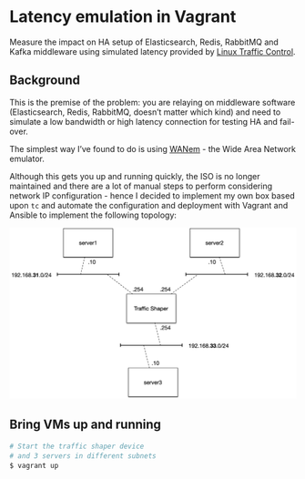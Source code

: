# Latency emulation in Vagrant

Measure the impact on HA setup of Elasticsearch, Redis, RabbitMQ and Kafka middleware using simulated latency provided by [Linux Traffic Control](https://en.wikipedia.org/wiki/Tc_(Linux)).

## Background

This is the premise of the problem: you are relaying on middleware software (Elasticsearch, Redis, RabbitMQ, doesn’t matter which kind) and need to simulate a low bandwidth or high latency connection for testing HA and fail-over.

The simplest way I’ve found to do is using [WANem](http://wanem.sourceforge.net/) - the Wide Area Network emulator.

Although this gets you up and running quickly, the ISO is no longer maintained and there are a lot of manual steps to perform considering network IP configuration -  hence I decided to implement my own box based upon `tc` and automate the configuration and deployment with Vagrant and Ansible to implement the following topology:

![Network Diagram](./imgs/network-diagram.png)

## Bring VMs up and running

~~~bash
# Start the traffic shaper device
# and 3 servers in different subnets
$ vagrant up
~~~
